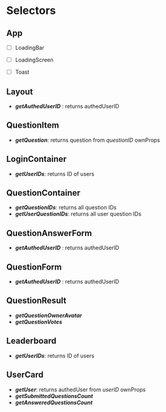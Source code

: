 # Selectors

## App

- [ ] LoadingBar

- [ ] LoadingScreen

- [ ] Toast

## Layout

- **_getAuthedUserID_** : returns authedUserID

## QuestionItem

- **_getQuestion_**: returns question from _questionID_ ownProps

## LoginContainer

- **_getUserIDs_**: returns ID of users

## QuestionContainer

- **_getQuestionIDs_**: returns all question IDs
- **_getUserQuestionIDs_**: returns all user question IDs

## QuestionAnswerForm

- **_getAuthedUserID_** : returns authedUserID

## QuestionForm

- **_getAuthedUserID_** : returns authedUserID

## QuestionResult

- **_getQuestionOwnerAvatar_**
- **_getQuestionVotes_**

## Leaderboard

- **_getUserIDs_**: returns ID of users

## UserCard

- **_getUser_**: returns authedUser from _userID_ ownProps
- **_getSubmittedQuestionsCount_**
- **_getAnsweredQuestionsCount_**
